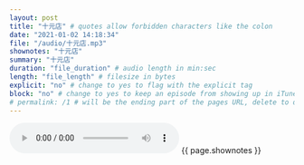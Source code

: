 ```yaml
---
layout: post
title: "十元店" # quotes allow forbidden characters like the colon
date: "2021-01-02 14:18:34"
file: "/audio/十元店.mp3"
shownotes: "十元店"
summary: "十元店"
duration: "file_duration" # audio length in min:sec
length: "file_length" # filesize in bytes
explicit: "no" # change to yes to flag with the explicit tag
block: "no" # change to yes to keep an episode from showing up in iTunes
# permalink: /1 # will be the ending part of the pages URL, delete to default to the title
---
```


<audio controls>
<source src="{{site.url}}{{site.baseurl}}{{ page.file }}" type="audio/x-mp3">
Your browser does not support the audio element.
</audio>
{{ page.shownotes }}
